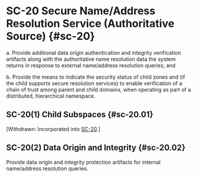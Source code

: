# SC-20 Secure Name/Address Resolution Service (Authoritative Source) {#sc-20}

a. Provide additional data origin authentication and integrity verification artifacts along with the authoritative name resolution data the system returns in response to external name/address resolution queries; and

b. Provide the means to indicate the security status of child zones and (if the child supports secure resolution services) to enable verification of a chain of trust among parent and child domains, when operating as part of a distributed, hierarchical namespace.

## SC-20(1) Child Subspaces {#sc-20.01}

[Withdrawn: Incorporated into [SC-20](../sc/sc-20#sc-20).]

## SC-20(2) Data Origin and Integrity {#sc-20.02}

Provide data origin and integrity protection artifacts for internal name/address resolution queries.

